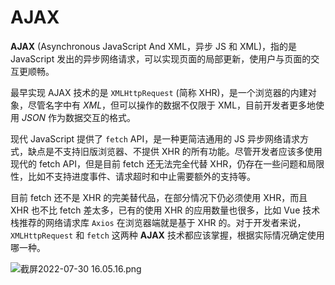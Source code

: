 # AJAX

**AJAX** (Asynchronous JavaScript And XML，异步 JS 和 XML)，指的是 JavaScript 发出的异步网络请求，可以实现页面的局部更新，使用户与页面的交互更顺畅。

最早实现 AJAX 技术的是 `XMLHttpRequest` (简称 XHR)，是一个浏览器的内建对象，尽管名字中有 _XML_，但可以操作的数据不仅限于 XML，目前开发者更多地使用 _JSON_ 作为数据交互的格式。

现代 JavaScript 提供了 `fetch` API，是一种更简洁通用的 JS 异步网络请求方式，缺点是不支持旧版浏览器、不提供 XHR 的所有功能。尽管开发者应该多使用现代的 fetch API，但是目前 fetch 还无法完全代替 XHR，仍存在一些问题和局限性，比如不支持进度事件、请求超时和中止需要额外的支持等。

目前 fetch 还不是 XHR 的完美替代品，在部分情况下仍必须使用 XHR，而且 XHR 也不比 fetch 差太多，已有的使用 XHR 的应用数量也很多，比如 Vue 技术栈推荐的网络请求库 `Axios` 在浏览器端就是基于 XHR 的。对于开发者来说，`XMLHttpRequest` 和 `fetch` 这两种 **AJAX** 技术都应该掌握，根据实际情况确定使用哪一种。

![截屏2022-07-30 16.05.16.png](https://p1-juejin.byteimg.com/tos-cn-i-k3u1fbpfcp/ce62e0aaafce48a4aa56cfbe75a60c48~tplv-k3u1fbpfcp-watermark.image?)
